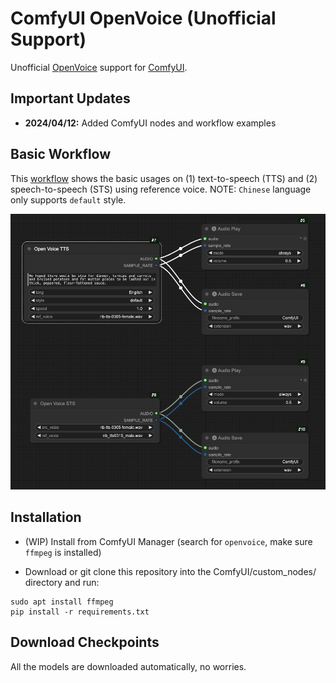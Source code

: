 # ComfyUI OpenVoice (Unofficial Support)

Unofficial [OpenVoice](https://github.com/myshell-ai/OpenVoice) support for [ComfyUI](https://github.com/comfyanonymous/ComfyUI).

## Important Updates
- **2024/04/12:** Added ComfyUI nodes and workflow examples

## Basic Workflow
This [workflow](examples/workflow.json) shows the basic usages on (1) text-to-speech (TTS) and (2) speech-to-speech (STS) using reference voice. NOTE: `Chinese` language only supports `default` style.

 ![](examples/workflow.jpg)

## Installation
- (WIP) Install from ComfyUI Manager (search for `openvoice`, make sure `ffmpeg` is installed)

- Download or git clone this repository into the ComfyUI/custom_nodes/ directory and run:
```
sudo apt install ffmpeg
pip install -r requirements.txt
```

## Download Checkpoints
All the models are downloaded automatically, no worries.
